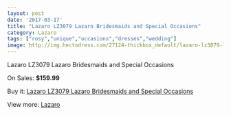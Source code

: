 ```yaml
---
layout: post
date: '2017-03-17'
title: "Lazaro LZ3079 Lazaro Bridesmaids and Special Occasions"
category: Lazaro
tags: ["rosy","unique","occasions","dresses","wedding"]
image: http://img.hectodress.com/27124-thickbox_default/lazaro-lz3079-lazaro-bridesmaids-and-special-occasions.jpg
---
```

Lazaro LZ3079 Lazaro Bridesmaids and Special Occasions

On Sales: **$159.99**
<a href="https://www.hectodress.com/lazaro/12643-lazaro-lz3079-lazaro-bridesmaids-and-special-occasions.html"><amp-img layout="responsive" width="600" height="600" src="//img.hectodress.com/27124-thickbox_default/lazaro-lz3079-lazaro-bridesmaids-and-special-occasions.jpg" alt="Lazaro LZ3079 Lazaro Bridesmaids and Special Occasions 0" /></a>
<a href="https://www.hectodress.com/lazaro/12643-lazaro-lz3079-lazaro-bridesmaids-and-special-occasions.html"><amp-img layout="responsive" width="600" height="600" src="//img.hectodress.com/27127-thickbox_default/lazaro-lz3079-lazaro-bridesmaids-and-special-occasions.jpg" alt="Lazaro LZ3079 Lazaro Bridesmaids and Special Occasions 1" /></a>
<a href="https://www.hectodress.com/lazaro/12643-lazaro-lz3079-lazaro-bridesmaids-and-special-occasions.html"><amp-img layout="responsive" width="600" height="600" src="//img.hectodress.com/27126-thickbox_default/lazaro-lz3079-lazaro-bridesmaids-and-special-occasions.jpg" alt="Lazaro LZ3079 Lazaro Bridesmaids and Special Occasions 2" /></a>
<a href="https://www.hectodress.com/lazaro/12643-lazaro-lz3079-lazaro-bridesmaids-and-special-occasions.html"><amp-img layout="responsive" width="600" height="600" src="//img.hectodress.com/27125-thickbox_default/lazaro-lz3079-lazaro-bridesmaids-and-special-occasions.jpg" alt="Lazaro LZ3079 Lazaro Bridesmaids and Special Occasions 3" /></a>

Buy it: [Lazaro LZ3079 Lazaro Bridesmaids and Special Occasions](https://www.hectodress.com/lazaro/12643-lazaro-lz3079-lazaro-bridesmaids-and-special-occasions.html "Lazaro LZ3079 Lazaro Bridesmaids and Special Occasions")

View more: [Lazaro](https://www.hectodress.com/194-lazaro "Lazaro")